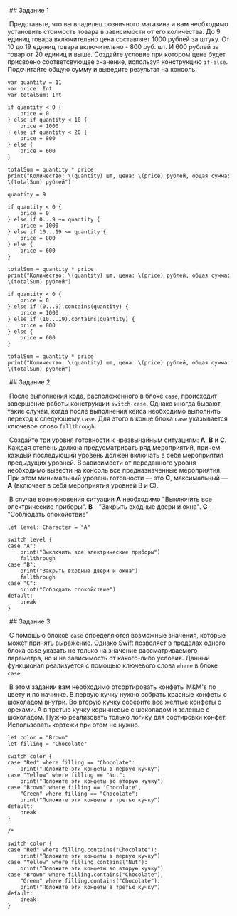 
 ## Задание 1

 Представьте, что вы владелец розничного магазина и вам необходимо установить стоимость товара в зависимости от его количества. До 9 единиц товара включительно цена составляет 1000 рублей за штуку. От 10 до 19 единиц товара включительно - 800 руб. шт. И 600 рублей за товар от 20 единиц и выше. Создайте условие при котором цене будет присвоено соответсвующее значение, используя конструкцию `if-else`. Подсчитайте общую сумму и выведите результат на консоль.

```
var quantity = 11
var price: Int
var totalSum: Int

if quantity < 0 {
    price = 0
} else if quantity < 10 {
    price = 1000
} else if quantity < 20 {
    price = 800
} else {
    price = 600
}

totalSum = quantity * price
print("Количество: \(quantity) шт, цена: \(price) рублей, общая сумма: \(totalSum) рублей")

quantity = 9

if quantity < 0 {
    price = 0
} else if 0...9 ~= quantity {
    price = 1000
} else if 10...19 ~= quantity {
    price = 800
} else {
    price = 600
}

totalSum = quantity * price
print("Количество: \(quantity) шт, цена: \(price) рублей, общая сумма: \(totalSum) рублей")

if quantity < 0 {
    price = 0
} else if (0...9).contains(quantity) {
    price = 1000
} else if (10...19).contains(quantity) {
    price = 800
} else {
    price = 600
}

totalSum = quantity * price
print("Количество: \(quantity) шт, цена: \(price) рублей, общая сумма: \(totalSum) рублей")
```

 ## Задание 2

 После выполнения кода, расположенного в блоке `case`, происходит завершение работы конструкции `switch-case`. Однако иногда бывают такие случаи, когда после выполнения кейса необходимо выполнить переход к следующему `case`. Для этого в конце блока `case` указывается ключевое слово `fallthrough`.

 Создайте три уровня готовности к чрезвычайным ситуациям: **A**, **B** и **C**. Каждая степень должна предусматривать ряд мероприятий, причем каждый последующий уровень должен включать в себя мероприятия предыдущих уровней. В зависимости от переданного уровня необходимо вывести на консоль все предназначенные мероприятия. При этом минимальный уровень готовности — это **C**, максимальный — **A** (включает в себя мероприятия уровней B и C).

 В случае возникновения ситуации **A** необходимо "Выключить все электрические приборы". **B** - "Закрыть входные двери и окна". **C** - "Соблюдать спокойствие"

```
let level: Character = "A"

switch level {
case "A":
    print("Выключить все электрические приборы")
    fallthrough
case "B":
    print("Закрыть входные двери и окна")
    fallthrough
case "C":
    print("Соблюдать спокойствие")
default:
    break
}
```

 ## Задание 3

 С помощью блоков `case` определяются возможные значения, которые может принять выражение. Однако Swift позволяет в пределах одного блока case указать не только на значение рассматриваемого параметра, но и на зависимость от какого-либо условия. Данный функционал реализуется с помощью ключевого слова `where` в блоке `case`.

 В этом задании вам необходимо отсортировать конфеты M&M's по цвету и по начинке. В первую кучку нужно собрать красные конфеты с шоколадом внутри. Во вторую кучку соберите все желтые конфеты с орехами. А в третью кучку коричневые с шоколадом и зеленые с шоколадом. Нужно реализовать только логику для сортировки конфет. Использовать кортежи при этом не нужно.

```
let color = "Brown"
let filling = "Chocolate"

switch color {
case "Red" where filling == "Chocolate":
    print("Положите эти конфеты в первую кучку")
case "Yellow" where filling == "Nut":
    print("Положите эти конфеты во вторую кучку")
case "Brown" where filling == "Chocolate",
    "Green" where filling == "Chocolate":
    print("Положите эти конфеты в третью кучку")
default:
    break
}
```

```
/*

switch color {
case "Red" where filling.contains("Chocolate"):
    print("Положите эти конфеты в первую кучку")
case "Yellow" where filling.contains("Nut"):
    print("Положите эти конфеты во вторую кучку")
case "Brown" where filling.contains("Chocolate"),
    "Green" where filling.contains("Chocolate"):
    print("Положите эти конфеты в третью кучку")
default:
    break
}
```